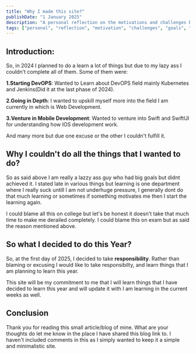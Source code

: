 ```yaml
---
title: "Why I made this site?"
publishDate: "1 January 2025"
description: "A personal reflection on the motivations and challenges behind creating this site."
tags: ["personal", "reflection", "motivation", "challenges", "goals", "learning"]
---
```


## Introduction:

So, in 2024 I planned to do a learn a lot of things but due to my lazy ass I couldn't complete all of them. Some of them were: 


**1.Starting DevOPS**: Wanted to Learn about DevOPS field mainly Kubernetes and Jenkins(Did it at the last phase of 2024).

**2.Going in Depth**: I wanted to upskill myself more into the field I am currently in which is Web Development.

**3.Venture in Mobile Development**: Wanted to venture into Swift and SwiftUI for understanding how IOS development work.


And many more but due one excuse or the other I couldn't fulfill it. 


## Why I couldn't do all the things that I wanted to do?

So as said above I am really a lazzy ass guy who had big goals but didnt achieved it. I stated late in various things but learning is one department where I really suck untill I am not underhuge pressure, I generally dont do that much learning or sometimes if something motivates me then I start the learning again. 

I could blame all this on college but let's be honest it doesn't take that much time to make me derailed completely. I could blame this on exam but as said the reason mentioned above. 


## So what I decided to do this Year?

So, at the first day of 2025, I decided to take **responsibility**. Rather than blaming or excusing I would like to take responsibilty, and learn things that I am planning to learn this year. 

This site will be my commitment to me that  I will learn things that I have decided to learn this year and will update it with I am learning in the current weeks as well. 


## Conclusion

Thank you for reading this small article/blog of mine. What are your thoughts do let me know in the place I have shared this blog link to. I haven't included comments in this as I simply wanted to keep it a simple and minimalistic site. 